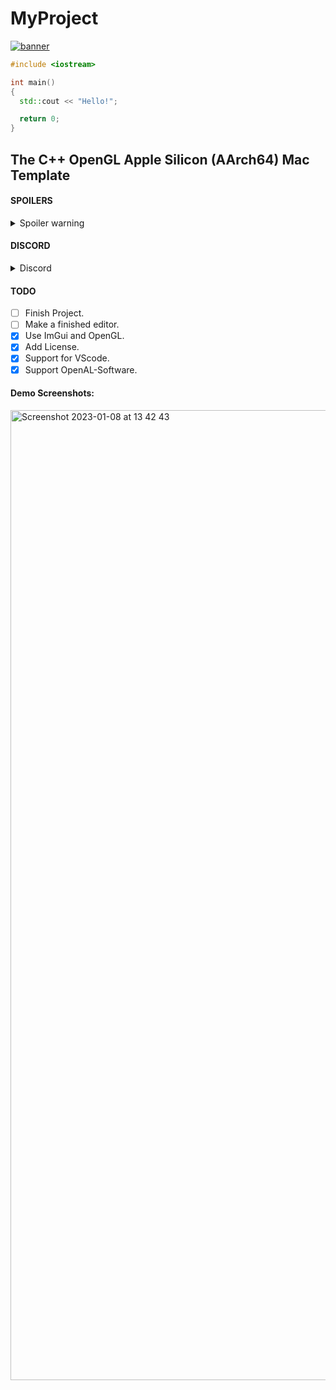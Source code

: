 # MyProject

[![banner](https://user-images.githubusercontent.com/114002226/213379441-74cea420-42bf-4512-9c38-5f5c4ab4229d.png)](https://github.com/HangocdinhNewOrganization/MyProject)

```cpp
#include <iostream>

int main()
{
  std::cout << "Hello!";

  return 0;    
}
```

## The C++ OpenGL Apple Silicon (AArch64) Mac Template

#### SPOILERS

<details>
  <summary>Spoiler warning</summary
  
  ```
  **I sucks at coding**
  ```
  
</details>

#### DISCORD

<details>
  <summary>Discord</summary>
  
  [![](https://dcbadge.vercel.app/api/server/chAZemrxC5)](https://discord.gg/chAZemrxC5)
  
</details>

#### TODO

- [ ] Finish Project.
- [ ] Make a finished editor.
- [x] Use ImGui and OpenGL.
- [x] Add License.
- [x] Support for VScode.
- [x] Support OpenAL-Software.

#### Demo Screenshots:
<img width="1552" alt="Screenshot 2023-01-08 at 13 42 43" src="https://user-images.githubusercontent.com/114002226/211183938-56d46321-9de2-4649-a038-1f8f4fcd11ff.png">
